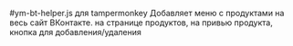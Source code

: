 #ym-bt-helper.js для tampermonkey
Добавляет меню с продуктами на весь сайт ВКонтакте.
на странице продуктов, на привью продукта, кнопка для добавления/удаления
